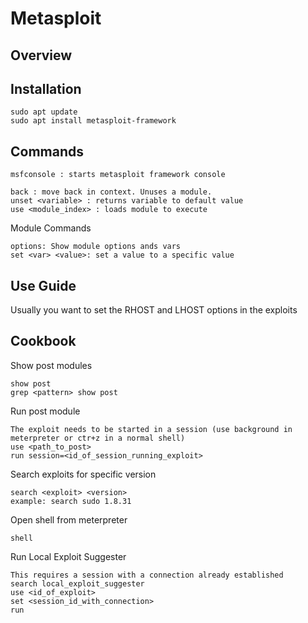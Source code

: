 # Metasploit

## Overview

## Installation

	sudo apt update
	sudo apt install metasploit-framework

## Commands

	msfconsole : starts metasploit framework console

	back : move back in context. Unuses a module.
	unset <variable> : returns variable to default value
	use <module_index> : loads module to execute

Module Commands

	options: Show module options ands vars
	set <var> <value>: set a value to a specific value


## Use Guide

Usually you want to set the RHOST and LHOST options in the exploits

## Cookbook

Show post modules

	show post
	grep <pattern> show post

Run post module

	The exploit needs to be started in a session (use background in meterpreter or ctr+z in a normal shell)
	use <path_to_post>
	run session=<id_of_session_running_exploit>

Search exploits for specific version

	search <exploit> <version>
	example: search sudo 1.8.31

Open shell from meterpreter

	shell

Run Local Exploit Suggester

	This requires a session with a connection already established
	search local_exploit_suggester
	use <id_of_exploit>
	set <session_id_with_connection>
	run